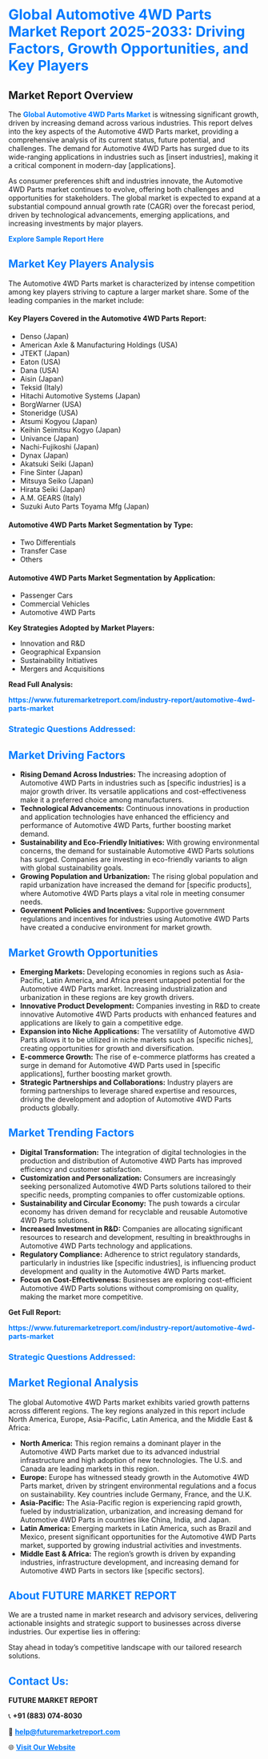 <h1 style="color: #007BFF;">Global Automotive 4WD Parts Market Report 2025-2033: Driving Factors, Growth Opportunities, and Key Players</h1>

<section id="overview">
<h2>Market Report Overview</h2>
<p>The <a href="https://www.futuremarketreport.com/industry-report/automotive-4wd-parts-market" style="color: #007BFF; text-decoration: none;"><strong>Global Automotive 4WD Parts Market</strong></a> is witnessing significant growth, driven by increasing demand across various industries. This report delves into the key aspects of the Automotive 4WD Parts market, providing a comprehensive analysis of its current status, future potential, and challenges. The demand for Automotive 4WD Parts has surged due to its wide-ranging applications in industries such as [insert industries], making it a critical component in modern-day [applications].</p>
<p>As consumer preferences shift and industries innovate, the Automotive 4WD Parts market continues to evolve, offering both challenges and opportunities for stakeholders. The global market is expected to expand at a substantial compound annual growth rate (CAGR) over the forecast period, driven by technological advancements, emerging applications, and increasing investments by major players.</p>
</section>

<section id="overview">
<p><a href="https://www.futuremarketreport.com/request-sample/reportId=126803" style="color: #007BFF; text-decoration: none;"><strong>Explore Sample Report Here</strong></a></p>
</section>

<section id="key-players">
<h2 style="color: #007BFF;">Market Key Players Analysis</h2>
<p>The Automotive 4WD Parts market is characterized by intense competition among key players striving to capture a larger market share. Some of the leading companies in the market include:</p>
<h4>Key Players Covered in the Automotive 4WD Parts Report:</h4>
<ul><li>Denso (Japan)</li><li>American Axle &amp; Manufacturing Holdings (USA)</li><li>JTEKT (Japan)</li><li>Eaton (USA)</li><li>Dana (USA)</li><li>Aisin (Japan)</li><li>Teksid (Italy)</li><li>Hitachi Automotive Systems (Japan)</li><li>BorgWarner (USA)</li><li>Stoneridge (USA)</li><li>Atsumi Kogyou (Japan)</li><li>Keihin Seimitsu Kogyo (Japan)</li><li>Univance (Japan)</li><li>Nachi-Fujikoshi (Japan)</li><li>Dynax (Japan)</li><li>Akatsuki Seiki (Japan)</li><li>Fine Sinter (Japan)</li><li>Mitsuya Seiko (Japan)</li><li>Hirata Seiki (Japan)</li><li>A.M. GEARS (Italy)</li><li>Suzuki Auto Parts Toyama Mfg (Japan)</li></ul>
<h4>Automotive 4WD Parts Market Segmentation by Type:</h4>
<ul><li>Two Differentials</li><li>Transfer Case</li><li>Others</li></ul>

<h4>Automotive 4WD Parts Market Segmentation by Application:</h4>
<ul><li>Passenger Cars</li><li>Commercial Vehicles</li><li>Automotive 4WD Parts</li></ul>
<p><strong>Key Strategies Adopted by Market Players:</strong></p>
<ul>
<li>Innovation and R&D</li>
<li>Geographical Expansion</li>
<li>Sustainability Initiatives</li>
<li>Mergers and Acquisitions</li>
</ul>
</section>

<section>
<p><strong>Read Full Analysis: </strong></p><a href="https://www.futuremarketreport.com/industry-report/automotive-4wd-parts-market" style="color: #007BFF; text-decoration: none;"><strong>https://www.futuremarketreport.com/industry-report/automotive-4wd-parts-market</strong></a>
<h3 style="color: #007BFF;">Strategic Questions Addressed:</h3>
</section>

<section id="driving-factors">
<h2 style="color: #007BFF;">Market Driving Factors</h2>
<ul>
<li><strong>Rising Demand Across Industries:</strong> The increasing adoption of Automotive 4WD Parts in industries such as [specific industries] is a major growth driver. Its versatile applications and cost-effectiveness make it a preferred choice among manufacturers.</li>
<li><strong>Technological Advancements:</strong> Continuous innovations in production and application technologies have enhanced the efficiency and performance of Automotive 4WD Parts, further boosting market demand.</li>
<li><strong>Sustainability and Eco-Friendly Initiatives:</strong> With growing environmental concerns, the demand for sustainable Automotive 4WD Parts solutions has surged. Companies are investing in eco-friendly variants to align with global sustainability goals.</li>
<li><strong>Growing Population and Urbanization:</strong> The rising global population and rapid urbanization have increased the demand for [specific products], where Automotive 4WD Parts plays a vital role in meeting consumer needs.</li>
<li><strong>Government Policies and Incentives:</strong> Supportive government regulations and incentives for industries using Automotive 4WD Parts have created a conducive environment for market growth.</li>
</ul>
</section>

<section id="growth-opportunities">
<h2 style="color: #007BFF;">Market Growth Opportunities</h2>
<ul>
<li><strong>Emerging Markets:</strong> Developing economies in regions such as Asia-Pacific, Latin America, and Africa present untapped potential for the Automotive 4WD Parts market. Increasing industrialization and urbanization in these regions are key growth drivers.</li>
<li><strong>Innovative Product Development:</strong> Companies investing in R&D to create innovative Automotive 4WD Parts products with enhanced features and applications are likely to gain a competitive edge.</li>
<li><strong>Expansion into Niche Applications:</strong> The versatility of Automotive 4WD Parts allows it to be utilized in niche markets such as [specific niches], creating opportunities for growth and diversification.</li>
<li><strong>E-commerce Growth:</strong> The rise of e-commerce platforms has created a surge in demand for Automotive 4WD Parts used in [specific applications], further boosting market growth.</li>
<li><strong>Strategic Partnerships and Collaborations:</strong> Industry players are forming partnerships to leverage shared expertise and resources, driving the development and adoption of Automotive 4WD Parts products globally.</li>
</ul>
</section>

<section id="trending-factors">
<h2 style="color: #007BFF;">Market Trending Factors</h2>
<ul>
<li><strong>Digital Transformation:</strong> The integration of digital technologies in the production and distribution of Automotive 4WD Parts has improved efficiency and customer satisfaction.</li>
<li><strong>Customization and Personalization:</strong> Consumers are increasingly seeking personalized Automotive 4WD Parts solutions tailored to their specific needs, prompting companies to offer customizable options.</li>
<li><strong>Sustainability and Circular Economy:</strong> The push towards a circular economy has driven demand for recyclable and reusable Automotive 4WD Parts solutions.</li>
<li><strong>Increased Investment in R&D:</strong> Companies are allocating significant resources to research and development, resulting in breakthroughs in Automotive 4WD Parts technology and applications.</li>
<li><strong>Regulatory Compliance:</strong> Adherence to strict regulatory standards, particularly in industries like [specific industries], is influencing product development and quality in the Automotive 4WD Parts market.</li>
<li><strong>Focus on Cost-Effectiveness:</strong> Businesses are exploring cost-efficient Automotive 4WD Parts solutions without compromising on quality, making the market more competitive.</li>
</ul>
</section>

<section>
<p><strong>Get Full Report: </strong></p><a href="https://www.futuremarketreport.com/industry-report/automotive-4wd-parts-market" style="color: #007BFF; text-decoration: none;"><strong>https://www.futuremarketreport.com/industry-report/automotive-4wd-parts-market</strong></a>
<h3 style="color: #007BFF;">Strategic Questions Addressed:</h3>
</section>


<section id="regional-analysis">
<h2 style="color: #007BFF;">Market Regional Analysis</h2>
<p>The global Automotive 4WD Parts market exhibits varied growth patterns across different regions. The key regions analyzed in this report include North America, Europe, Asia-Pacific, Latin America, and the Middle East & Africa:</p>
<ul>
<li><strong>North America:</strong> This region remains a dominant player in the Automotive 4WD Parts market due to its advanced industrial infrastructure and high adoption of new technologies. The U.S. and Canada are leading markets in this region.</li>
<li><strong>Europe:</strong> Europe has witnessed steady growth in the Automotive 4WD Parts market, driven by stringent environmental regulations and a focus on sustainability. Key countries include Germany, France, and the U.K.</li>
<li><strong>Asia-Pacific:</strong> The Asia-Pacific region is experiencing rapid growth, fueled by industrialization, urbanization, and increasing demand for Automotive 4WD Parts in countries like China, India, and Japan.</li>
<li><strong>Latin America:</strong> Emerging markets in Latin America, such as Brazil and Mexico, present significant opportunities for the Automotive 4WD Parts market, supported by growing industrial activities and investments.</li>
<li><strong>Middle East & Africa:</strong> The region’s growth is driven by expanding industries, infrastructure development, and increasing demand for Automotive 4WD Parts in sectors like [specific sectors].</li>
</ul>
</section>

<footer>
<h2 style="color: #007BFF;">About FUTURE MARKET REPORT</h2>
<p>We are a trusted name in market research and advisory services, delivering actionable insights and strategic support to businesses across diverse industries. Our expertise lies in offering:</p>

<p>Stay ahead in today’s competitive landscape with our tailored research solutions.</p>

<h2 style="color: #007BFF;">Contact Us:</h2>
<p><strong>FUTURE MARKET REPORT</strong></p>
<p>📞 <strong>+91 (883) 074-8030</strong></p>
<p>📧 <strong><a href="mailto:help@futuremarketreport.com" style="color: #007BFF;">help@futuremarketreport.com</a></strong></p>
<p>🌐 <strong><a href="https://www.futuremarketreport.com/" style="color: #007BFF;">Visit Our Website</a></strong></p>
</footer>